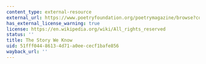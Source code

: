 ```yaml
---
content_type: external-resource
external_url: https://www.poetryfoundation.org/poetrymagazine/browse?contentId=34705
has_external_license_warning: true
license: https://en.wikipedia.org/wiki/All_rights_reserved
status: ''
title: The Story We Know
uid: 51fff044-8613-4d71-a0ee-cecf1bafe856
wayback_url: ''
---
```

